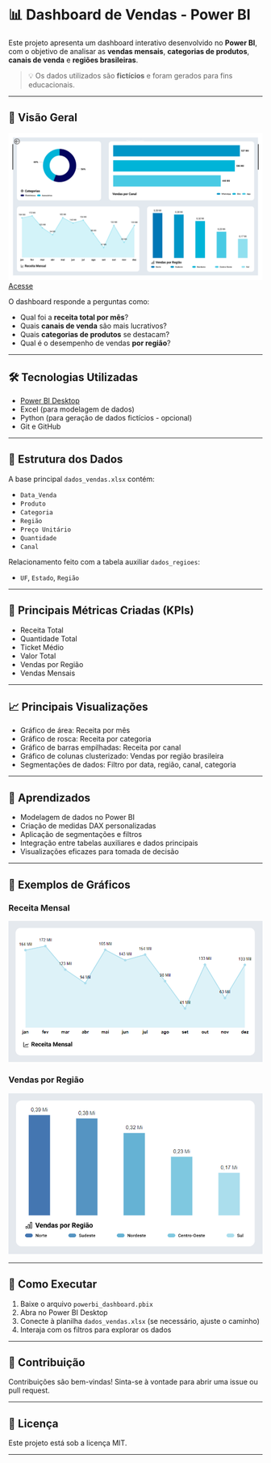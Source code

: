 # 📊 Dashboard de Vendas - Power BI

Este projeto apresenta um dashboard interativo desenvolvido no **Power BI**, com o objetivo de analisar as **vendas mensais**, **categorias de produtos**, **canais de venda** e **regiões brasileiras**.

> 💡 Os dados utilizados são **fictícios** e foram gerados para fins educacionais.

---

## 🔎 Visão Geral

![Dashboard Principal](imagens/dashboard-principal.png)
[Acesse](https://app.powerbi.com/reportEmbed?reportId=e8ba250d-c074-4df7-a2cf-4419f65537a6&autoAuth=true&ctid=58674b1f-122e-4f0b-989f-a1e1d8191402) 


O dashboard responde a perguntas como:
- Qual foi a **receita total por mês**?
- Quais **canais de venda** são mais lucrativos?
- Quais **categorias de produtos** se destacam?
- Qual é o desempenho de vendas **por região**?

---

## 🛠️ Tecnologias Utilizadas

- [Power BI Desktop](https://powerbi.microsoft.com/)
- Excel (para modelagem de dados)
- Python (para geração de dados fictícios - opcional)
- Git e GitHub

---

## 📁 Estrutura dos Dados

A base principal `dados_vendas.xlsx` contém:
- `Data_Venda`
- `Produto`
- `Categoria`
- `Região`
- `Preço Unitário`
- `Quantidade`
- `Canal`

Relacionamento feito com a tabela auxiliar `dados_regioes`:
- `UF`, `Estado`, `Região`

---

## 📌 Principais Métricas Criadas (KPIs)

- Receita Total
- Quantidade Total
- Ticket Médio
- Valor Total
- Vendas por Região
- Vendas Mensais

---

## 📈 Principais Visualizações

- Gráfico de área: Receita por mês
- Gráfico de rosca: Receita por categoria
- Gráfico de barras empilhadas: Receita por canal
- Gráfico de colunas clusterizado: Vendas por região brasileira
- Segmentações de dados: Filtro por data, região, canal, categoria

---

## 🧠 Aprendizados

- Modelagem de dados no Power BI
- Criação de medidas DAX personalizadas
- Aplicação de segmentações e filtros
- Integração entre tabelas auxiliares e dados principais
- Visualizações eficazes para tomada de decisão

---

## 📸 Exemplos de Gráficos

### Receita Mensal
![Gráfico de Área](imagens/vendas-mensais.png) 

### Vendas por Região
![Gráfico de Colunas Clusterizados](imagens/vendas-regiao.png)

---

## 📂 Como Executar

1. Baixe o arquivo `powerbi_dashboard.pbix`
2. Abra no Power BI Desktop
3. Conecte à planilha `dados_vendas.xlsx` (se necessário, ajuste o caminho)
4. Interaja com os filtros para explorar os dados

---

## 🤝 Contribuição

Contribuições são bem-vindas! Sinta-se à vontade para abrir uma issue ou pull request.

---

## 📝 Licença

Este projeto está sob a licença MIT.

---

